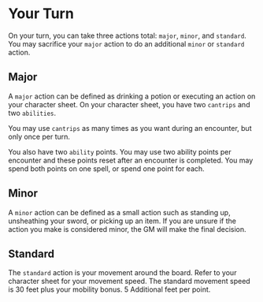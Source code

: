 # Your Turn
On your turn, you can take three actions total: `major`, `minor`, and `standard`.  You may sacrifice your `major` action to do an additional `minor` or `standard` action.

## Major
A `major` action can be defined as drinking a potion or executing an action on your character sheet.  On your character sheet, you have two `cantrips` and two `abilities`.  

You may use `cantrips` as many times as you want during an encounter, but only once per turn.

You also have two `ability` points.  You may use two ability points per encounter and these points reset after an encounter is completed. You may spend both points on one spell, or spend one point for each.

## Minor
A `minor` action can be defined as a small action such as standing up, unsheathing your sword, or picking up an item.  If you are unsure if the action you make is considered minor, the GM will make the final decision.

## Standard
The `standard` action is your movement around the board.  Refer to your character sheet for your movement speed. The standard movement speed is 30 feet plus your mobility bonus. 5 Additional feet per point.
